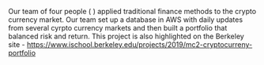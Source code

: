 Our team of four people (  ) applied traditional finance methods to the crypto currency market.  Our team set up a database in AWS with daily updates from several cyrpto currency markets and then built a portfolio that balanced risk and return.  This project is also highlighted on the Berkeley site - https://www.ischool.berkeley.edu/projects/2019/mc2-cryptocurreny-portfolio
